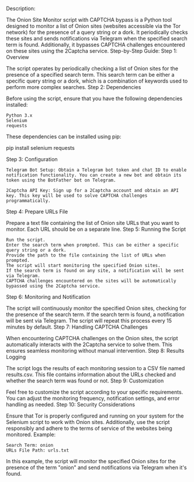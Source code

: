 Description:

The Onion Site Monitor script with CAPTCHA bypass is a Python tool designed to monitor a list of Onion sites (websites accessible via the Tor network) for the presence of a query string or a dork. It periodically checks these sites and sends notifications via Telegram when the specified search term is found. Additionally, it bypasses CAPTCHA challenges encountered on these sites using the 2Captcha service.
Step-by-Step Guide:
Step 1: Overview

The script operates by periodically checking a list of Onion sites for the presence of a specified search term. This search term can be either a specific query string or a dork, which is a combination of keywords used to perform more complex searches.
Step 2: Dependencies

Before using the script, ensure that you have the following dependencies installed:

    Python 3.x
    Selenium
    requests

These dependencies can be installed using pip:

pip install selenium requests

Step 3: Configuration

    Telegram Bot Setup: Obtain a Telegram bot token and chat ID to enable notification functionality. You can create a new bot and obtain its token using the BotFather bot on Telegram.

    2Captcha API Key: Sign up for a 2Captcha account and obtain an API key. This key will be used to solve CAPTCHA challenges programmatically.

Step 4: Prepare URLs File

Prepare a text file containing the list of Onion site URLs that you want to monitor. Each URL should be on a separate line.
Step 5: Running the Script

    Run the script.
    Enter the search term when prompted. This can be either a specific query string or a dork.
    Provide the path to the file containing the list of URLs when prompted.
    The script will start monitoring the specified Onion sites.
    If the search term is found on any site, a notification will be sent via Telegram.
    CAPTCHA challenges encountered on the sites will be automatically bypassed using the 2Captcha service.

Step 6: Monitoring and Notification

The script will continuously monitor the specified Onion sites, checking for the presence of the search term. If the search term is found, a notification will be sent via Telegram. The script will repeat this process every 15 minutes by default.
Step 7: Handling CAPTCHA Challenges

When encountering CAPTCHA challenges on the Onion sites, the script automatically interacts with the 2Captcha service to solve them. This ensures seamless monitoring without manual intervention.
Step 8: Results Logging

The script logs the results of each monitoring session to a CSV file named results.csv. This file contains information about the URLs checked and whether the search term was found or not.
Step 9: Customization

Feel free to customize the script according to your specific requirements. You can adjust the monitoring frequency, notification settings, and error handling as needed.
Step 10: Security Considerations

Ensure that Tor is properly configured and running on your system for the Selenium script to work with Onion sites. Additionally, use the script responsibly and adhere to the terms of service of the websites being monitored.
Example:

    Search Term: onion
    URLs File Path: urls.txt

In this example, the script will monitor the specified Onion sites for the presence of the term "onion" and send notifications via Telegram when it's found.
